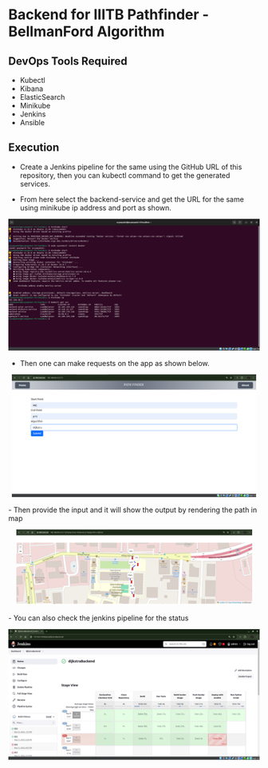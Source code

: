 # Backend for IIITB Pathfinder - BellmanFord Algorithm

## DevOps Tools Required
- Kubectl
- Kibana
- ElasticSearch
- Minikube
- Jenkins
- Ansible

## Execution
- Create a Jenkins pipeline for the same using the GitHub URL of this repository, then you can kubectl command to get the generated services.

- From here select the backend-service and  get the URL for the same using minikube ip address and port as shown.

<p align="center">
  <img width="513" alt="Kubectl services" src="https://github.com/ARYAN-PATEL-11/Dijkstra/blob/master/asset/minikube.png">
</p>

- Then one can make requests on the app as shown below.
<p align="center">
  <img width="490" alt="2024-05-21 20_38_00- WARN_COPY MODE  React App - Chromium (Ubuntu-20 04)" src="https://github.com/ARYAN-PATEL-11/Dijkstra/blob/master/asset/front%20dijkstra%20select.png">
</p>
- Then provide the input and it will show the output by rendering the path in map
  <p align="center">
 <img width="473" alt="Path astar" src="https://github.com/ARYAN-PATEL-11/Dijkstra/blob/master/asset/front%20dijkstra%20path.png">
  </p>
- You can also check the jenkins pipeline for the status
  <p align="center">
  <img width="513" alt="dashboard" src="https://github.com/ARYAN-PATEL-11/Dijkstra/blob/master/asset/dijkstra%20final%20pipeline.png">
  </p>
